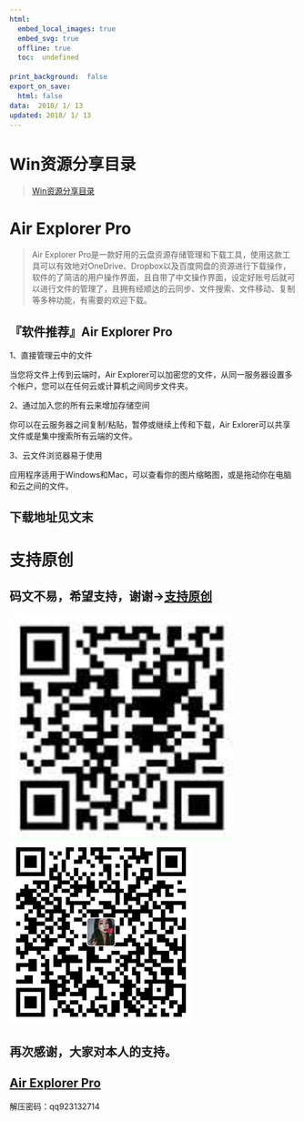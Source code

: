 ```yaml
---
html:
  embed_local_images: true
  embed_svg: true
  offline: true
  toc:  undefined

print_background:  false
export_on_save:
  html: false
data:  2018/ 1/ 13
updated: 2018/ 1/ 13
---
```


# Win资源分享目录

> [Win资源分享目录](https://blog.csdn.net/qq923132714/article/details/83108491 "Win资源分享目录")


# Air Explorer Pro

> Air Explorer Pro是一款好用的云盘资源存储管理和下载工具，使用这款工具可以有效地对OneDrive、Dropbox以及百度网盘的资源进行下载操作，软件的了简洁的用户操作界面，且自带了中文操作界面，设定好账号后就可以进行文件的管理了，且拥有经顺达的云同步、文件搜索、文件移动、复制等多种功能，有需要的欢迎下载。


## 『软件推荐』Air Explorer Pro

1、直接管理云中的文件

当您将文件上传到云端时，Air Explorer可以加密您的文件，从同一服务器设置多个帐户，您可以在任何云或计算机之间同步文件夹。

2、通过加入您的所有云来增加存储空间

你可以在云服务器之间复制/粘贴，暂停或继续上传和下载，Air Exlorer可以共享文件或是集中搜索所有云端的文件。

3、云文件浏览器易于使用

应用程序适用于Windows和Mac，可以查看你的图片缩略图，或是拖动你在电脑和云之间的文件。

## 下载地址见文末

# 支持原创
## 码文不易，希望支持，谢谢->**[支持原创](http://blog.csdn.net/qq923132714/article/details/79399145)**
![微信支付](https://raw.githubusercontent.com/923132714/my_picture/master/blog/support/weixin.png)![微信支付](https://raw.githubusercontent.com/923132714/my_picture/master/blog/support/支付宝.png)
## 再次感谢，大家对本人的支持。



## [Air Explorer Pro](http://u16848854.ctfile.net/fs/16848854-330860107 "Air Explorer Pro")

解压密码：qq923132714
